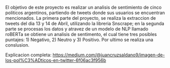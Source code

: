 El objetivo de este proyecto es realizar un analisis de sentimiento de cinco politicos argentinos, partiendo de tweets donde sus usuarios se encuentran mencionados. La primera parte del proyecto, se realiza la extraccion de tweets del dia 13 y 14 de Abril, utilizando la libreria Snscrape; en la segunda parte se procesas los datos y atravez de un modelo de NLP llamado roBERTa se obtiene un analisis de sentimento, el cual tiene tres posibles puntajes: 1) Negativo, 2) Neutro y 3) Positivo. Por ultimo se realiza una conslusion.

Explicacion completa: https://medium.com/@juancruzsaldano9/imagen-de-los-pol%C3%ADticos-en-twitter-6f06ac3f956b
